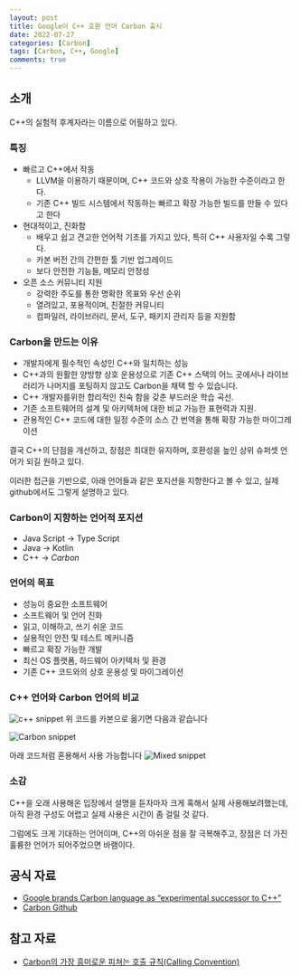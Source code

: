 ```yaml
---
layout: post
title: Google이 C++ 호환 언어 Carbon 출시
date: 2022-07-27
categories: [Carbon]
tags: [Carbon, C++, Google]
comments: true
---
```


## 소개
C++의 실험적 후계자라는 이름으로 어필하고 있다.

### 특징
* 빠르고 C++에서 작동
    * LLVM을 이용하기 때문이며, C++ 코드와 상호 작용이 가능한 수준이라고 한다.
    * 기존 C++ 빌드 시스템에서 작동하는 빠르고 확장 가능한 빌드를 만들 수 있다고 한다
* 현대적이고, 진화함
    * 배우고 쉽고 견고한 언어적 기초를 가지고 있다, 특히 C++ 사용자일 수록 그렇다.
    * 카본 버전 간의 간편한 툴 기반 업그레이드
    * 보다 안전한 기능들, 메모리 안정성
* 오픈 소스 커뮤니티 지원
    * 강력한 주도를 통한 명확한 목표와 우선 순위
    * 열려있고, 포용적이며, 친절한 커뮤니티
    * 컴파일러, 라이브러리, 문서, 도구, 패키지 관리자 등을 지원함

### Carbon을 만드는 이유

* 개발자에게 필수적인 속성인 C++와 일치하는 성능
* C++과의 원활한 양방향 상호 운용성으로 기존 C++ 스택의 어느 곳에서나 라이브러리가 나머지를 포팅하지 않고도 Carbon을 채택 할 수 있습니다.
* C++ 개발자를위한 합리적인 친숙 함을 갖춘 부드러운 학습 곡선.
* 기존 소프트웨어의 설계 및 아키텍처에 대한 비교 가능한 표현력과 지원.
* 관용적인 C++ 코드에 대한 일정 수준의 소스 간 번역을 통해 확장 가능한 마이그레이션

결국 C++의 단점을 개선하고, 장점은 최대한 유지하며, 호환성을 높인 상위 슈퍼셋 언어가 되길 원하고 있다.

이러한 접근을 기반으로, 아래 언어들과 같은 포지션을 지향한다고 볼 수 있고, 실제 github에서도 그렇게 설명하고 있다.

### Carbon이 지향하는 언어적 포지션
* Java Script -> Type Script
* Java -> Kotlin
* C++ -> *Carbon*

### 언어의 목표

* 성능이 중요한 소프트웨어
* 소프트웨어 및 언어 진화
* 읽고, 이해하고, 쓰기 쉬운 코드
* 실용적인 안전 및 테스트 메커니즘
* 빠르고 확장 가능한 개발
* 최신 OS 플랫폼, 하드웨어 아키텍처 및 환경
* 기존 C++ 코드와의 상호 운용성 및 마이그레이션

### C++ 언어와 Carbon 언어의 비교
![c++ snippet](../..../../blog/img/2022/cpp_snippet.svg)
위 코드를 카본으로 옮기면 다음과 같습니다

![Carbon snippet](../..../../blog/img/2022/carbon_snippet.svg)

아래 코드처럼 혼용해서 사용 가능합니다
![Mixed snippet](../..../../blog/img/2022/mixed_snippet.svg)

### 소감

C++을 오래 사용해온 입장에서 설명을 듣자마자 크게 혹해서 실제 사용해보려했는데, 아직 환경 구성도 어렵고 실제 사용은 시간이 좀 걸릴 것 같다.

그럼에도 크게 기대하는 언어이며, C++의 아쉬운 점을 잘 극복해주고, 장점은 더 가진 훌륭한 언어가 되어주었으면 바램이다.


## 공식 자료
* [Google brands Carbon language as “experimental successor to C++”](https://devclass.com/2022/07/20/google-brands-carbon-language-as-experimental-successor-to-c/)
* [Carbon Github](https://github.com/carbon-language/carbon-lang)
## 참고 자료
* [Carbon의 가장 흥미로운 피쳐는 호출 규칙(Calling Convention)](https://news.hada.io/topic?id=7084&utm_source=slack&utm_medium=bot&utm_campaign=TDJ651VS4)